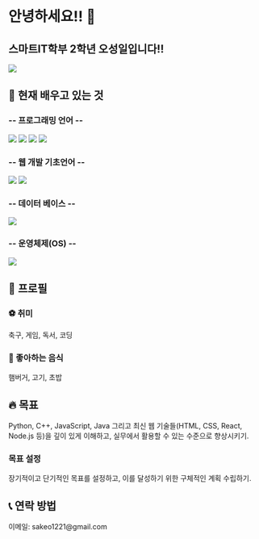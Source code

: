 ### <h1>안녕하세요!! 👋 </h1>
<h2>스마트IT학부 2학년 오성일입니다!!</h2>

<img src="https://capsule-render.vercel.app/api?type=waving&color=auto&height=200&section=header&text=Sungil%20Github&fontSize=70&fontAlign=70&fontAlignY=40&font=GitHub" />

<h2>📖 현재 배우고 있는 것</h2>
<h3>-- 프로그래밍 언어 --</h3>
<div>
<img src="https://img.shields.io/badge/Python-3376AB?logo=Pyhton">
<img src="https://img.shields.io/badge/C-A8B9CC?logo=C">
<img src="https://img.shields.io/badge/C++-00599C?logo=c++">
<img src="https://img.shields.io/badge/JavaScript-F7DF1E?logo=JavaScript">
</div>
<h3>-- 웹 개발 기초언어 --</h3>
<div>
<img src="https://img.shields.io/badge/HTML-E34F26?logo=HTML5">
<img src="https://img.shields.io/badge/CSS3-1572B6?logo=CSS3">
</div>
<h3>-- 데이터 베이스 --</h3>
<img src="https://img.shields.io/badge/MySQL-4479A1?logo=MySQL">
<h3>-- 운영체제(OS) --</h3>
<img src="https://img.shields.io/badge/Linux-FCC624?logo=Linux">
<h2>🧑 프로필 </h2>
<h3>⚽ 취미 </h3>
축구, 게임, 독서, 코딩
<h3>🍔 좋아하는 음식 </h3>
햄버거, 고기, 초밥
<h2>🔥 목표 </h2>
Python, C++, JavaScript, Java 그리고 최신 웹 기술들(HTML, CSS, React, Node.js 등)을 깊이 있게 이해하고, 실무에서 활용할 수 있는 수준으로 향상시키기.
<h3>목표 설정</h3>
장기적이고 단기적인 목표를 설정하고, 이를 달성하기 위한 구체적인 계획 수립하기.
<h2>📞 연락 방법 </h2>
이메일: sakeo1221@gmail.com
<!--
**sakeo12/sakeo12** is a ✨ _special_ ✨ repository because its `README.md` (this file) appears on your GitHub profile.

Here are some ideas to get you started:

- 🔭 I’m currently working on ...
- 🌱 I’m currently learning ...
- 👯 I’m looking to collaborate on ...
- 🤔 I’m looking for help with ...
- 💬 Ask me about ...
- 📫 How to reach me: ...
- 😄 Pronouns: ...
- ⚡ Fun fact: ...
-->



